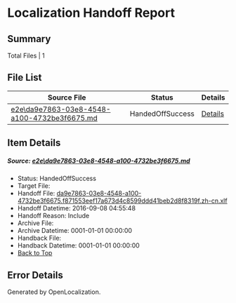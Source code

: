 # <a name='report-top'></a> Localization Handoff Report

## Summary
 Total Files | 1

## File List
 Source File | Status | Details 
 ----------- | ------ | ------- 
 [e2e\da9e7863-03e8-4548-a100-4732be3f6675.md](https://github.com/OpenLocalizationTestOrg/ol-test0/blob/eb52c28d5f7d7afe77c667df0efda4c9903844fc/e2e/da9e7863-03e8-4548-a100-4732be3f6675.md) | HandedOffSuccess | [Details](#342fb5b417ed53bb8e8421eb9551250759ba6cba6)

## Item Details
##### <a name='342fb5b417ed53bb8e8421eb9551250759ba6cba6'></a> Source: [e2e\da9e7863-03e8-4548-a100-4732be3f6675.md](https://github.com/OpenLocalizationTestOrg/ol-test0/blob/eb52c28d5f7d7afe77c667df0efda4c9903844fc/e2e/da9e7863-03e8-4548-a100-4732be3f6675.md)
* Status: HandedOffSuccess
* Target File: 
* Handoff File: [da9e7863-03e8-4548-a100-4732be3f6675.f871553eef17a673d4c8599ddd41beb2d8f8319f.zh-cn.xlf](https://github.com/OpenLocalizationTestOrg/ol-test0-handoff/blob/8b46daa317b9936770d8307568fb588d5bd12e1d/ol-handoff/OpenLocalizationTestOrg/ol-test0-zhcn/ci/ht/da9e7863-03e8-4548-a100-4732be3f6675.f871553eef17a673d4c8599ddd41beb2d8f8319f.zh-cn.xlf)
* Handoff Datetime: 2016-09-08 04:55:48
* Handoff Reason: Include
* Archive File: 
* Archive Datetime: 0001-01-01 00:00:00
* Handback File: 
* Handback Datetime: 0001-01-01 00:00:00
* [Back to Top](#report-top)


## Error Details

Generated by OpenLocalization.
